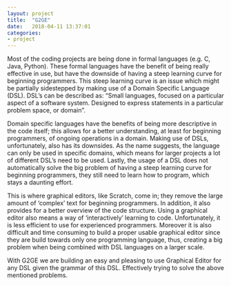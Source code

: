```yaml
---
layout: project
title:  "G2GE"
date:   2018-04-11 13:37:01
categories:
- project
---
```


Most of the coding projects are being done in formal languages (e.g. C, Java, Python). These formal languages have the benefit of being really effective in use, but have the downside of having a steep learning curve for beginning programmers. This steep learning curve is an issue which might be partially sidestepped by making use of a Domain Specific Language (DSL). DSL’s can be described as: “Small languages, focused on a particular aspect of a software system. Designed to express statements in a particular problem space, or domain”. 

Domain specific languages have the benefits of being more descriptive in the code itself; this allows for a  better understanding, at least for beginning programmers, of ongoing operations in a domain. Making use of DSLs, unfortunately, also has its downsides. As the name suggests, the language can only be used in specific domains, which means for larger projects a lot of different DSL’s need to be used. Lastly, the usage of a DSL does not automatically solve the big problem of having a steep learning curve for beginning programmers, they still need to learn how to program, which stays a daunting effort. 

This is where graphical editors, like Scratch, come in; they remove the large amount of ‘complex’ text for beginning programmers. In addition, it also provides for a better overview of the code structure. Using a graphical editor also means a way of ‘interactively’ learning to code. Unfortunately, it is less efficient to use for experienced programmers. Moreover it is also difficult and time consuming to build a proper usable graphical editor since they are build towards only one programming language, thus, creating a big problem when being combined with DSL languages on a larger scale.

With G2GE we are building an easy and pleasing to use Graphical Editor for any DSL given the grammar of this DSL. Effectively trying to solve the above mentioned problems.
